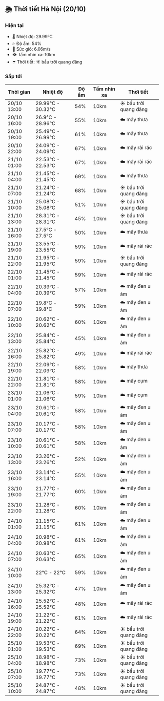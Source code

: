 ## 🌦️ Thời tiết Hà Nội (20/10)

### Hiện tại

- 🌡️ Nhiệt độ: 29.99℃
- 💦 Độ ẩm: 54%
- 💨 Sức gió: 6.06m/s
- 👁️ Tầm nhìn xa: 10km
- ☂️ Thời tiết: ☀️ bầu trời quang đãng

### Sắp tới

| Thời gian | Nhiệt độ | Độ ẩm | Tầm nhìn xa | Thời tiết |
| --- | --- | --- | --- | --- |
| 20/10 13:00 | 29.99℃ - 30.32℃ | 54% | 10km | ☀️ bầu trời quang đãng |
| 20/10 16:00 | 26.9℃ - 28.96℃ | 55% | 10km | ☁️ mây thưa |
| 20/10 19:00 | 25.49℃ - 26.99℃ | 61% | 10km | ☁️ mây thưa |
| 20/10 22:00 | 24.09℃ - 24.09℃ | 67% | 10km | ☁️ mây rải rác |
| 21/10 01:00 | 22.53℃ - 22.53℃ | 67% | 10km | ☁️ mây rải rác |
| 21/10 04:00 | 21.45℃ - 21.45℃ | 69% | 10km | ☁️ mây thưa |
| 21/10 07:00 | 21.24℃ - 21.24℃ | 68% | 10km | ☀️ bầu trời quang đãng |
| 21/10 10:00 | 25.08℃ - 25.08℃ | 51% | 10km | ☀️ bầu trời quang đãng |
| 21/10 13:00 | 28.31℃ - 28.31℃ | 45% | 10km | ☀️ bầu trời quang đãng |
| 21/10 16:00 | 27.5℃ - 27.5℃ | 50% | 10km | ☁️ mây thưa |
| 21/10 19:00 | 23.55℃ - 23.55℃ | 59% | 10km | ☁️ mây rải rác |
| 21/10 22:00 | 21.95℃ - 21.95℃ | 59% | 10km | ☀️ bầu trời quang đãng |
| 22/10 01:00 | 21.45℃ - 21.45℃ | 59% | 10km | ☁️ mây rải rác |
| 22/10 04:00 | 20.39℃ - 20.39℃ | 57% | 10km | ☁️ mây đen u ám |
| 22/10 07:00 | 19.8℃ - 19.8℃ | 59% | 10km | ☁️ mây đen u ám |
| 22/10 10:00 | 20.62℃ - 20.62℃ | 60% | 10km | ☁️ mây đen u ám |
| 22/10 13:00 | 25.84℃ - 25.84℃ | 45% | 10km | ☁️ mây đen u ám |
| 22/10 16:00 | 25.82℃ - 25.82℃ | 49% | 10km | ☁️ mây rải rác |
| 22/10 19:00 | 22.09℃ - 22.09℃ | 58% | 10km | ☁️ mây thưa |
| 22/10 22:00 | 21.81℃ - 21.81℃ | 58% | 10km | ☁️ mây cụm |
| 23/10 01:00 | 21.06℃ - 21.06℃ | 59% | 10km | ☁️ mây cụm |
| 23/10 04:00 | 20.61℃ - 20.61℃ | 58% | 10km | ☁️ mây đen u ám |
| 23/10 07:00 | 20.17℃ - 20.17℃ | 58% | 10km | ☁️ mây đen u ám |
| 23/10 10:00 | 20.61℃ - 20.61℃ | 58% | 10km | ☁️ mây đen u ám |
| 23/10 13:00 | 23.26℃ - 23.26℃ | 52% | 10km | ☁️ mây đen u ám |
| 23/10 16:00 | 23.14℃ - 23.14℃ | 55% | 10km | ☁️ mây đen u ám |
| 23/10 19:00 | 21.77℃ - 21.77℃ | 60% | 10km | ☁️ mây đen u ám |
| 23/10 22:00 | 21.28℃ - 21.28℃ | 60% | 10km | ☁️ mây đen u ám |
| 24/10 01:00 | 21.15℃ - 21.15℃ | 61% | 10km | ☁️ mây đen u ám |
| 24/10 04:00 | 20.98℃ - 20.98℃ | 61% | 10km | ☁️ mây đen u ám |
| 24/10 07:00 | 20.63℃ - 20.63℃ | 65% | 10km | ☁️ mây đen u ám |
| 24/10 10:00 | 22℃ - 22℃ | 59% | 10km | ☁️ mây đen u ám |
| 24/10 13:00 | 25.32℃ - 25.32℃ | 47% | 10km | ☁️ mây đen u ám |
| 24/10 16:00 | 25.52℃ - 25.52℃ | 48% | 10km | ☁️ mây rải rác |
| 24/10 19:00 | 21.22℃ - 21.22℃ | 61% | 10km | ☁️ mây rải rác |
| 24/10 22:00 | 20.22℃ - 20.22℃ | 64% | 10km | ☀️ bầu trời quang đãng |
| 25/10 01:00 | 19.53℃ - 19.53℃ | 69% | 10km | ☀️ bầu trời quang đãng |
| 25/10 04:00 | 18.98℃ - 18.98℃ | 73% | 10km | ☀️ bầu trời quang đãng |
| 25/10 07:00 | 19.77℃ - 19.77℃ | 73% | 10km | ☀️ bầu trời quang đãng |
| 25/10 10:00 | 24.87℃ - 24.87℃ | 48% | 10km | ☀️ bầu trời quang đãng |
